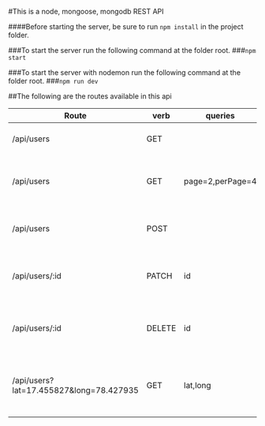#This is a node, mongoose, mongodb REST API

####Before starting the server, be sure to run `npm install` in the project folder.

###To start the server run the following command at the folder root. ###`npm start`

###To start the server with nodemon run the following command at the folder root. ###`npm run dev`

##The following are the routes available in this api

| Route                                   | verb   | queries          | result                                            |
| --------------------------------------- | ------ | ---------------- | ------------------------------------------------- |
| /api/users                              | GET    |                  | all users sorted by createdAt                     |
| /api/users                              | GET    | page=2,perPage=4 | gives 4 results on page 2, Pagination available   |
| /api/users                              | POST   |                  | posts a new user on to the database               |
| /api/users/:id                          | PATCH  | id               | use id from get users to update the user          |
| /api/users/:id                          | DELETE | id               | use id from get users to delete the user          |
| /api/users?lat=17.455827&long=78.427935 | GET    | lat,long         | users near the given lat and long in sorted order |

